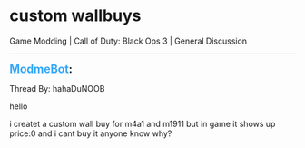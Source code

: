 # custom wallbuys
Game Modding | Call of Duty: Black Ops 3 | General Discussion

---
<strong style="font-size: 1.4em;"><span style="text-decoration: underline;text-decoration-color: #34a7f9;"><span style="color:#34a7f9;">ModmeBot</span></span>:</strong>

<p>Thread By: hahaDuNOOB<br /><p style="text-align:left;">hello</p><p style="text-align:left;"></p><p style="text-align:left;">i createt a custom wall buy for m4a1 and m1911 but in game it shows up price:0 and i cant buy it anyone know why?</p></p>
